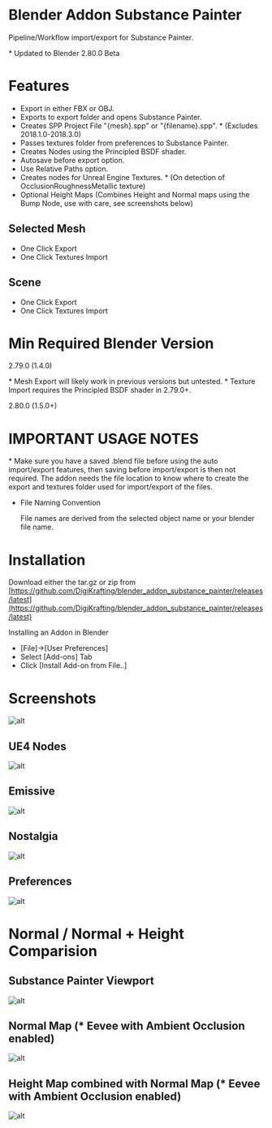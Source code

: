 # Blender Addon Substance Painter

Pipeline/Workflow import/export for Substance Painter.

\* Updated to Blender 2.80.0 Beta

# Features

- Export in either FBX or OBJ.
- Exports to export folder and opens Substance Painter.
- Creates SPP Project File "{mesh}.spp" or "{filename}.spp". * (Excludes 2018.1.0-2018.3.0)
- Passes textures folder from preferences to Substance Painter.
- Creates Nodes using the Principled BSDF shader.
- Autosave before export option.
- Use Relative Paths option.
- Creates nodes for Unreal Engine Textures. * (On detection of OcclusionRoughnessMetallic texture)
- Optional Height Maps (Combines Height and Normal maps using the Bump Node, use with care, see screenshots below)

## Selected Mesh

- One Click Export 
- One Click Textures Import 

## Scene

- One Click Export
- One Click Textures Import

# Min Required Blender Version

2.79.0 (1.4.0)

\* Mesh Export will likely work in previous versions but untested. 
\* Texture Import requires the Principled BSDF shader in 2.79.0+.

2.80.0 (1.5.0+)

# IMPORTANT USAGE NOTES 

\* Make sure you have a saved .blend file before using the auto import/export features, then saving before import/export is then not required. The addon needs the file location to know where to create the export and textures folder used for import/export of the files.

- File Naming Convention

    File names are derived from the selected object name or your blender file name.

# Installation

Download either the tar.gz or zip from [https://github.com/DigiKrafting/blender_addon_substance_painter/releases/latest](https://github.com/DigiKrafting/blender_addon_substance_painter/releases/latest)

Installing an Addon in Blender

- [File]->[User Preferences]
- Select [Add-ons] Tab
- Click [Install Add-on from File..]

# Screenshots

![alt](/screenshots/sp_2_8_0_rc_1.png)

## UE4 Nodes

![alt](/screenshots/sp_unreal.png)

## Emissive

![alt](/screenshots/sp_emissive.png)

## Nostalgia

![alt](/screenshots/sp.png)

## Preferences

![alt](/screenshots/sp_prefs.png)

# Normal / Normal + Height Comparision

## Substance Painter Viewport

![alt](/screenshots/sp_normals_sp.png)

## Normal Map (* Eevee with Ambient Occlusion enabled)

![alt](/screenshots/sp_Map_Normal.png)

## Height Map combined with Normal Map (* Eevee with Ambient Occlusion enabled)

![alt](/screenshots/sp_Map_Normal_Height.png)